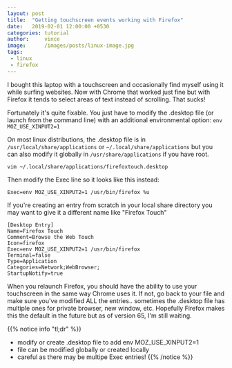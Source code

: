 ```yaml
---
layout: post
title:  "Getting touchscreen events working with Firefox"
date:   2019-02-01 12:00:00 +0530
categories: tutorial
author:     vince
image:      /images/posts/linux-image.jpg
tags:
 - linux
 - firefox
---
```


I bought this laptop with a touchscreen and occasionally find myself using it while surfing websites. Now with Chrome that worked just fine but with Firefox it tends to select areas of text instead of scrolling. That sucks!

Fortunately it's quite fixable. You just have to modify the .desktop file (or launch from the command line) with an additional environmental option: `env MOZ_USE_XINPUT2=1`

On most linux distributions, the .desktop file is in `/usr/local/share/applications` or `~/.local/share/applications` but you can also modify it globally in `/usr/share/applications` if you have root.

```
vim ~/.local/share/applications/firefoxtouch.desktop
```

Then modify the Exec line so it looks like this instead:


    Exec=env MOZ_USE_XINPUT2=1 /usr/bin/firefox %u

If you're creating an entry from scratch in your local share directory you may want to give it a different name like "Firefox Touch"

```
[Desktop Entry]
Name=Firefox Touch
Comment=Browse the Web Touch
Icon=firefox
Exec=env MOZ_USE_XINPUT2=1 /usr/bin/firefox
Terminal=false
Type=Application
Categories=Network;WebBrowser;
StartupNotify=true
```

When you relaunch Firefox, you should have the ability to use your touchscreen in the same way Chrome uses it. If not, go back to your file and make sure you've modified ALL the entries.. sometimes the .desktop file has multiple ones for private browser, new window, etc. Hopefully Firefox makes this the default in the future but as of version 65, I'm still waiting.

{{% notice info "tl;dr" %}}
* modify or create .desktop file to add env MOZ_USE_XINPUT2=1
* file can be modified globally or created locally
* careful as there may be multipe Exec entries!
{{% /notice %}}
